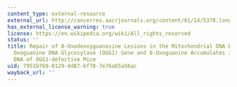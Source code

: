 ```yaml
---
content_type: external-resource
external_url: http://cancerres.aacrjournals.org/content/61/14/5378.long
has_external_license_warning: true
license: https://en.wikipedia.org/wiki/All_rights_reserved
status: ''
title: Repair of 8-Oxodeoxyguanosine Lesions in the Mitochondrial DNA Depends on the
  Oxoguanine DNA Glycosylase (OGG1) Gene and 8-Oxoguanine Accumulates in the Mitochondrial
  DNA of OGG1-defective Mice
uid: 7951b769-0129-4d87-bf78-7e76a65a56ac
wayback_url: ''
---
```

